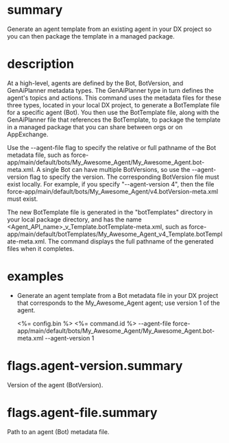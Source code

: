 # summary

Generate an agent template from an existing agent in your DX project so you can then package the template in a managed package.

# description

At a high-level, agents are defined by the Bot, BotVersion, and GenAiPlanner metadata types. The GenAiPlanner type in turn defines the agent's topics and actions. This command uses the metadata files for these three types, located in your local DX project, to generate a BotTemplate file for a specific agent (Bot). You then use the BotTemplate file, along with the GenAiPlanner file that references the BotTemplate, to package the template in a managed package that you can share between orgs or on AppExchange.

Use the --agent-file flag to specify the relative or full pathname of the Bot metadata file, such as force-app/main/default/bots/My_Awesome_Agent/My_Awesome_Agent.bot-meta.xml. A single Bot can have multiple BotVersions, so use the --agent-version flag to specify the version. The corresponding BotVersion file must exist locally. For example, if you specify "--agent-version 4", then the file force-app/main/default/bots/My_Awesome_Agent/v4.botVersion-meta.xml must exist.

The new BotTemplate file is generated in the "botTemplates" directory in your local package directory, and has the name <Agent_API_name>\_v<Version>\_Template.botTemplate-meta.xml, such as force-app/main/default/botTemplates/My_Awesome_Agent_v4_Template.botTemplate-meta.xml. The command displays the full pathname of the generated files when it completes.

# examples

- Generate an agent template from a Bot metadata file in your DX project that corresponds to the My_Awesome_Agent agent; use version 1 of the agent.

  <%= config.bin %> <%= command.id %> --agent-file force-app/main/default/bots/My_Awesome_Agent/My_Awesome_Agent.bot-meta.xml --agent-version 1

# flags.agent-version.summary

Version of the agent (BotVersion).

# flags.agent-file.summary

Path to an agent (Bot) metadata file.
